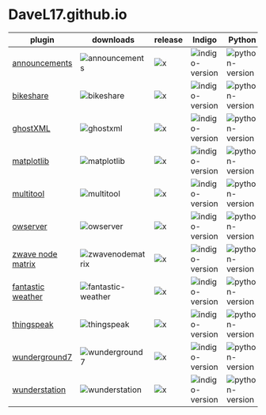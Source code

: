 # DaveL17.github.io

| plugin                                                          | downloads                                                                                                | release                                                                   | Indigo                                                                        | Python                                                                    | Status                                                                               |
|-----------------------------------------------------------------|----------------------------------------------------------------------------------------------------------|---------------------------------------------------------------------------|-------------------------------------------------------------------------------|---------------------------------------------------------------------------|--------------------------------------------------------------------------------------|
| [announcements](https://github.com/DaveL17/announcements)       | ![announcements](https://img.shields.io/github/downloads/DaveL17/announcements/latest/total.svg)         | ![x](https://img.shields.io/github/release/DaveL17/announcements.svg)     | ![indigo-version](https://img.shields.io/badge/Indigo-2022.1+-blueviolet.svg) | ![python-version](https://img.shields.io/badge/Python-3.10-darkgreen.svg) | ![plugin-status](https://img.shields.io/badge/Status-Healthy-darkgreen.svg)          |
| [bikeshare](https://github.com/DaveL17/bikeshare)               | ![bikeshare](https://img.shields.io/github/downloads/DaveL17/bikeshare/latest/total.svg)                 | ![x](https://img.shields.io/github/release/DaveL17/bikeshare.svg)         | ![indigo-version](https://img.shields.io/badge/Indigo-2022.1+-blueviolet.svg) | ![python-version](https://img.shields.io/badge/Python-3.10-darkgreen.svg) | ![plugin-status](https://img.shields.io/badge/Status-Healthy-darkgreen.svg)          |
| [ghostXML](https://github.com/IndigoDomotics/GhostXML)          | ![ghostxml](https://img.shields.io/github/downloads/indigodomotics/ghostxml/latest/total.svg)            | ![x](https://img.shields.io/github/release/indigodomotics/ghostxml.svg)   | ![indigo-version](https://img.shields.io/badge/Indigo-2022.1+-blueviolet.svg) | ![python-version](https://img.shields.io/badge/Python-3.10-darkgreen.svg) | ![plugin-status](https://img.shields.io/badge/Status-Healthy-darkgreen.svg)          |
| [matplotlib](https://github.com/DaveL17/matlotlib)              | ![matplotlib](https://img.shields.io/github/downloads/DaveL17/matplotlib/latest/total.svg)               | ![x](https://img.shields.io/github/release/DaveL17/matplotlib.svg)        | ![indigo-version](https://img.shields.io/badge/Indigo-2022.1+-blueviolet.svg) | ![python-version](https://img.shields.io/badge/Python-3.10-darkgreen.svg) | ![plugin-status](https://img.shields.io/badge/Status-Healthy-darkgreen.svg)          |
| [multitool](https://github.com/DaveL17/multitool)               | ![multitool](https://img.shields.io/github/downloads/DaveL17/multitool/latest/total.svg)                 | ![x](https://img.shields.io/github/release/DaveL17/multitool.svg)         | ![indigo-version](https://img.shields.io/badge/Indigo-2022.1+-blueviolet.svg) | ![python-version](https://img.shields.io/badge/Python-3.10-darkgreen.svg) | ![plugin-status](https://img.shields.io/badge/Status-Healthy-darkgreen.svg)          |
| [owserver](https://github.com/DaveL17/owserver)                 | ![owserver](https://img.shields.io/github/downloads/DaveL17/owserver/latest/total.svg)                   | ![x](https://img.shields.io/github/release/DaveL17/owserver.svg)          | ![indigo-version](https://img.shields.io/badge/Indigo-2022.1+-blueviolet.svg) | ![python-version](https://img.shields.io/badge/Python-3.10-darkgreen.svg) | ![plugin-status](https://img.shields.io/badge/Status-Healthy-darkgreen.svg)          |
| [zwave node matrix  ](https://github.com/DaveL17/ZWaveNodeMatrix) | ![zwavenodematrix](https://img.shields.io/github/downloads/DaveL17/zwavenodematrix/latest/total.svg)     | ![x](https://img.shields.io/github/release/DaveL17/zwavenodematrix.svg)   | ![indigo-version](https://img.shields.io/badge/Indigo-2022.1+-blueviolet.svg) | ![python-version](https://img.shields.io/badge/Python-3.10-darkgreen.svg) | ![plugin-status](https://img.shields.io/badge/Status-Healthy-darkgreen.svg)          |
| [fantastic weather](https://github.com/DaveL17/Fantastic-Weather) | ![fantastic-weather](https://img.shields.io/github/downloads/DaveL17/fantastic-weather/latest/total.svg) | ![x](https://img.shields.io/github/release/DaveL17/fantastic-weather.svg) | ![indigo-version](https://img.shields.io/badge/Indigo-2022.1+-blueviolet.svg) | ![python-version](https://img.shields.io/badge/Python-3.10-darkgreen.svg) | ![plugin-status](https://img.shields.io/badge/Status-On%20Life%20Support-FF7F7F.svg) |
| [thingspeak](https://github.com/DaveL17/thingspeak)             | ![thingspeak](https://img.shields.io/github/downloads/DaveL17/thingspeak/latest/total.svg)               | ![x](https://img.shields.io/github/release/DaveL17/thingspeak.svg)        | ![indigo-version](https://img.shields.io/badge/Indigo-7.0+-blueviolet.svg)    | ![python-version](https://img.shields.io/badge/Python-2.7-darkgreen.svg)  | ![plugin-status](https://img.shields.io/badge/Status-Deprecated-red.svg)             |
| [wunderground7](https://github.com/DaveL17/wunderground7)       | ![wunderground7](https://img.shields.io/github/downloads/DaveL17/wunderground7/latest/total.svg)         | ![x](https://img.shields.io/github/release/DaveL17/wunderground7.svg)     | ![indigo-version](https://img.shields.io/badge/Indigo-7.0+-blueviolet.svg)    | ![python-version](https://img.shields.io/badge/Python-2.7-darkgreen.svg)  | ![plugin-status](https://img.shields.io/badge/Status-Deprecated-red.svg)             |
| [wunderstation](https://github.com/DaveL17/wunderstation)       | ![wunderstation](https://img.shields.io/github/downloads/DaveL17/wunderstation/latest/total.svg)         | ![x](https://img.shields.io/github/release/DaveL17/wunderstation.svg)     | ![indigo-version](https://img.shields.io/badge/Indigo-7.0+-blueviolet.svg)    | ![python-version](https://img.shields.io/badge/Python-2.7-darkgreen.svg)  | ![plugin-status](https://img.shields.io/badge/Status-Deprecated-red.svg)             |
